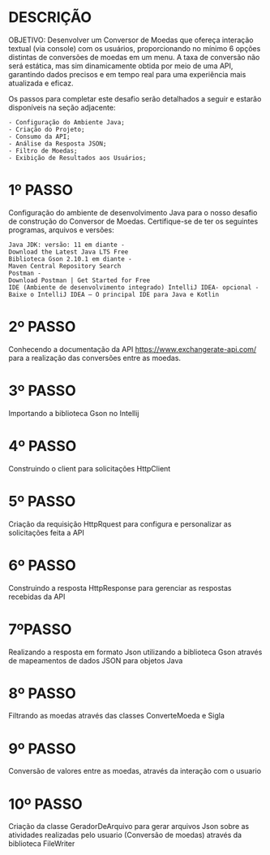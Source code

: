 # DESCRIÇÃO
OBJETIVO: Desenvolver um Conversor de Moedas que ofereça interação textual (via console) com os usuários, proporcionando no mínimo 6 opções distintas de conversões de moedas em um menu. A taxa de conversão não será estática, mas sim dinamicamente obtida por meio de uma API, garantindo dados precisos e em tempo real para uma experiência mais atualizada e eficaz.

Os passos para completar este desafio serão detalhados a seguir e estarão disponíveis na seção adjacente:

    - Configuração do Ambiente Java;
    - Criação do Projeto;
    - Consumo da API;
    - Análise da Resposta JSON;
    - Filtro de Moedas;
    - Exibição de Resultados aos Usuários;
    
# 1º PASSO
Configuração do ambiente de desenvolvimento Java para o nosso desafio de construção do Conversor de Moedas. Certifique-se de ter os seguintes programas, arquivos e versões:

    Java JDK: versão: 11 em diante -
    Download the Latest Java LTS Free
    Biblioteca Gson 2.10.1 em diante -
    Maven Central Repository Search
    Postman -
    Download Postman | Get Started for Free
    IDE (Ambiente de desenvolvimento integrado) IntelliJ IDEA- opcional -
    Baixe o IntelliJ IDEA – O principal IDE para Java e Kotlin

# 2º PASSO
Conhecendo a documentação da API https://www.exchangerate-api.com/ para a realização das conversões entre as moedas.

# 3º PASSO
Importando a biblioteca Gson no Intellij

# 4º PASSO
Construindo o client para solicitações HttpClient

# 5º PASSO
Criação da requisição HttpRquest para configura e personalizar as solicitações feita a API

# 6º PASSO
Construindo a resposta HttpResponse para gerenciar as respostas recebidas da API

# 7ºPASSO
Realizando a resposta em formato Json utilizando a biblioteca Gson através de mapeamentos de dados JSON para objetos Java

# 8º PASSO
Filtrando as moedas através das classes ConverteMoeda e Sigla

# 9º PASSO
Conversão de valores entre as moedas, através da interação com o usuario

# 10º PASSO
Criação da classe GeradorDeArquivo para gerar arquivos Json sobre as atividades realizadas pelo usuario (Conversão de moedas) através da biblioteca FileWriter

